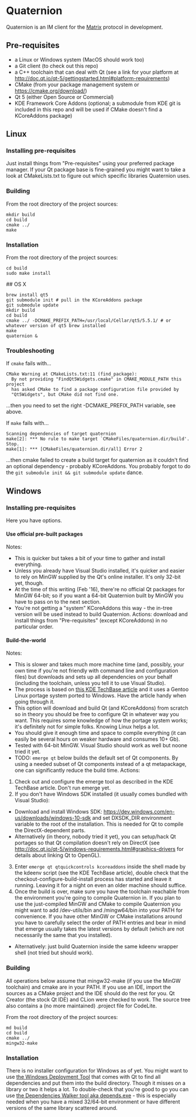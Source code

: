 # Quaternion
Quaternion is an IM client for the [Matrix](https://matrix.org) protocol in development.

## Pre-requisites
- a Linux or Windows system (MacOS should work too)
- a Git client (to check out this repo)
- a C++ toolchain that can deal with Qt (see a link for your platform at http://doc.qt.io/qt-5/gettingstarted.html#platform-requirements)
- CMake (from your package management system or https://cmake.org/download/)
- Qt 5 (either Open Source or Commercial)
- KDE Framework Core Addons (optional; a submodule from KDE git is included in this repo and will be used if CMake doesn't find a KCoreAddons package)

## Linux
### Installing pre-requisites
Just install things from "Pre-requisites" using your preferred package manager. If your Qt package base is fine-grained you might want to take a look at CMakeLists.txt to figure out which specific libraries Quaternion uses.

### Building
From the root directory of the project sources:
```
mkdir build
cd build
cmake ../
make
```

### Installation
From the root directory of the project sources:
```
cd build
sudo make install
```

## OS X

```
brew install qt5
git submodule init # pull in the KCoreAddons package
git submodule update
mkdir build
cd build
cmake ../ -DCMAKE_PREFIX_PATH=/usr/local/Cellar/qt5/5.5.1/ # or whatever version of qt5 brew installed
make
quaternion &
```

### Troubleshooting

If `cmake` fails with...
```
CMake Warning at CMakeLists.txt:11 (find_package):
  By not providing "FindQt5Widgets.cmake" in CMAKE_MODULE_PATH this project
  has asked CMake to find a package configuration file provided by
  "Qt5Widgets", but CMake did not find one.
```
...then you need to set the right -DCMAKE_PREFIX_PATH variable, see above.

If `make` fails with...
```
Scanning dependencies of target quaternion
make[2]: *** No rule to make target `CMakeFiles/quaternion.dir/build'.  Stop.
make[1]: *** [CMakeFiles/quaternion.dir/all] Error 2
```
...then cmake failed to create a build target for quaternion as it couldn't find
an optional dependency - probably KCoreAddons.  You probably forgot to do the
`git submodule init && git submodule update` dance.


## Windows
### Installing pre-requisites
Here you have options.

#### Use official pre-built packages
Notes:
- This is quicker but takes a bit of your time to gather and install everything.
- Unless you already have Visual Studio installed, it's quicker and easier to rely on MinGW supplied by the Qt's online installer. It's only 32-bit yet, though.
- At the time of this writing (Feb '16), there're no official Qt packages for MinGW 64-bit; so if you want a 64-bit Quaternion built by MinGW you have to pass on to the next section.
- You're not getting a "system" KCoreAddons this way - the in-tree version will be used instead to build Quaternion.
Actions: download and install things from "Pre-requisites" (except KCoreAddons) in no particular order.

#### Build-the-world
Notes:
- This is slower and takes much more machine time (and, possibly, your own time if you're not friendly with command line and configuration files) but downloads and sets up all dependencies on your behalf (including the toolchain, unless you tell it to use Visual Studio).
- The process is based on [this KDE TechBase article](https://techbase.kde.org/Getting_Started/Build/Windows/emerge) and it uses a Gentoo Linux portage system ported to Windows. Have the article handy when going through it.
- This option will download and build Qt (and KCoreAddons) from scratch so in theory you should be free to configure Qt in whatever way you want. This requires some knowledge of how the portage system works; it's definitely not for simple folks. Knowing Linux helps a lot.
- You should give it enough time and space to compile everything (it can easily be several hours on weaker hardware and consumes 10+ Gb).
- Tested with 64-bit MinGW. Visual Studio should work as well but noone tried it yet.
- TODO: ```emerge qt``` below builds the default set of Qt components. By using a needed subset of Qt components instead of a qt metapackage, one can significantly reduce the build time.
Actions:
1. Check out and configure the emerge tool as described in the KDE TechBase article. Don't run emerge yet.
2. If you don't have Windows SDK installed (it usually comes bundled with Visual Studio):
  - Download and install Windows SDK: https://dev.windows.com/en-us/downloads/windows-10-sdk and set DXSDK_DIR environment variable to the root of the installation. This is needed for Qt to compile the DirectX-dependent parts.
  - Alternatively (in theory, nobody tried it yet), you can setup/hack Qt portages so that Qt compilation doesn't rely on DirectX (see http://doc.qt.io/qt-5/windows-requirements.html#graphics-drivers for details about linking Qt to OpenGL).
3. Enter ```emerge qt qtquickcontrols kcoreaddons``` inside the shell made by the kdeenv script (see the KDE TechBase article), double check that the checkout-configure-build-install process has started and leave it running. Leaving it for a night on even an older machine should suffice.
4. Once the build is over, make sure you have the toolchain reachable from the environment you're going to compile Quaternion in. If you plan to use the just-compiled MinGW and CMake to compile Quaternion you might want to add <KDEROOT>/dev-utils/bin and <KDEROOT>/mingw64/bin into your PATH for convenience. If you have other MinGW or CMake installations around you have to carefully select the order of PATH entries and bear in mind that emerge usually takes the latest versions by default (which are not necessarily the same that you installed).
  - Alternatively: just build Quaternion inside the same kdeenv wrapper shell (not tried but should work).

### Building
All operations below assume that mingw32-make (if you use the MinGW toolchain) and cmake are in your PATH. If you use an IDE, import the sources as a CMake project and the IDE should do the rest for you. Qt Creator (the stock Qt IDE) and CLion were checked to work. The source tree also contains a (no more maintained) .project file for CodeLite.

From the root directory of the project sources:
```
md build
cd build
cmake ../
mingw32-make
```

### Installation
There is no installer configuration for Windows as of yet. You might want to use [the Windows Deployment Tool](http://doc.qt.io/qt-5/windows-deployment.html#the-windows-deployment-tool) that comes with Qt to find all dependencies and put them into the build directory. Though it misses on a library or two it helps a lot. To double-check that you're good to go you can use [the Dependencies Walker tool aka depends.exe](http://www.dependencywalker.com/) - this is especially needed when you have a mixed 32/64-bit environment or have different versions of the same library scattered around.
